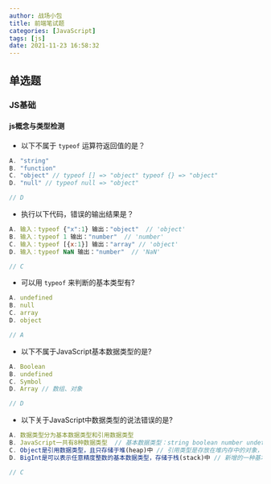 ```yaml
---
author: 战场小包
title: 前端笔试题
categories: [JavaScript]
tags: [js]
date: 2021-11-23 16:58:32
---
```


<Boxx changeTime="30000"/>

## 单选题
### JS基础
#### js概念与类型检测
- 以下不属于 `typeof` 运算符返回值的是？
```js
A. "string"
B. "function"
C. "object" // typeof [] => "object" typeof {} => "object"
D. "null" // typeof null => "object"

// D
```
- 执行以下代码，错误的输出结果是？
```js
A. 输入：typeof {"x":1} 输出："object"  // 'object'
B. 输入：typeof 1 输出："number"  // 'number'
C. 输入：typeof [{x:1}] 输出："array" // 'object'
D. 输入：typeof NaN 输出："number"  // 'NaN'

// C
```
- 可以用 `typeof` 来判断的基本类型有?
```js
A. undefined
B. null
C. array  
D. object

// A
```
- 以下不属于JavaScript基本数据类型的是?
```js
A. Boolean
B. undefined
C. Symbol
D. Array // 数组、对象

// D
```
- 以下关于JavaScript中数据类型的说法错误的是?
```js
A. 数据类型分为基本数据类型和引用数据类型
B. JavaScript一共有8种数据类型  // 基本数据类型：string boolean number undefined null symbol（新增） 引用数据类型：object array function
C. Object是引用数据类型，且只存储于堆(heap)中 // 引用类型是存放在堆内存中的对象，变量其实是保存的在栈内存中的一个指针（保存的是堆内存中的引用地址），这个指针指向堆内存。
D. BigInt是可以表示任意精度整数的基本数据类型，存储于栈(stack)中 // 新增的一种基本类型

// C
```
